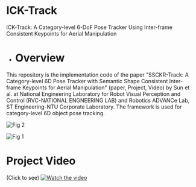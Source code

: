 # ICK-Track
ICK-Track: A Category-level 6-DoF Pose Tracker Using Inter-frame Consistent Keypoints for Aerial Manipulation

- # Overview
This repository is the implementation code of the paper "SSCKR-Track: A Category-level 6D Pose Tracker with Semantic Shape Consistent Inter-frame Keypoints for Aerial Manipulation" (paper, Project, Video) by Sun et al. at National Engineering Laboratory for Robot Visual Perception and Control (RVC-NATIONAL ENGNEERING LAB) and Robotics ADVANCe Lab, ST Engineering-NTU Corporate Laboratory. The framework is used for category-level 6D object pose tracking.

![Fig 2](https://user-images.githubusercontent.com/26479294/148226624-13368b43-075d-43e0-8e6a-642f207ad0ff.jpg)

![Fig 1](https://user-images.githubusercontent.com/26479294/145342668-6edc42cf-2d34-4d28-870d-ce99dc20b8b1.jpg)
# Project Video
(Click to see)
[![Watch the video](https://img.youtube.com/vi/TDmsd99Apzc/maxresdefault.jpg)](https://youtu.be/TDmsd99Apzc)

